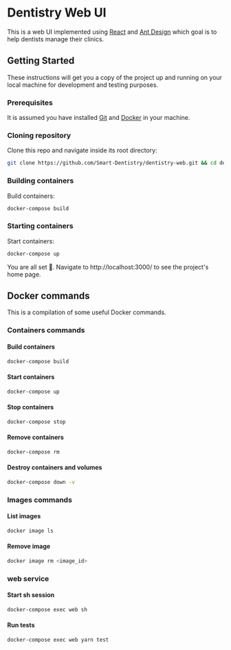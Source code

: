# Dentistry Web UI

This is a web UI implemented using [React][] and [Ant Design][] which goal is to help dentists manage their clinics.

## Getting Started

These instructions will get you a copy of the project up and running on your local machine for development and testing purposes.

### Prerequisites

It is assumed you have installed [Git][] and [Docker][] in your machine.

### Cloning repository

Clone this repo and navigate inside its root directory:

```bash
git clone https://github.com/Smart-Dentistry/dentistry-web.git && cd dentistry-web
```

### Building containers

Build containers:

```bash
docker-compose build
```

### Starting containers

Start containers:

```bash
docker-compose up
```

You are all set 🎉. Navigate to http://localhost:3000/ to see the project's home page.

## Docker commands

This is a compilation of some useful Docker commands.

### Containers commands

#### Build containers

```bash
docker-compose build
```

#### Start containers

```bash
docker-compose up
```

#### Stop containers

```bash
docker-compose stop
```

#### Remove containers

```bash
docker-compose rm
```

#### Destroy containers and volumes

```bash
docker-compose down -v
```

### Images commands

#### List images

```bash
docker image ls
```

#### Remove image

```bash
docker image rm <image_id>
```

### web service

#### Start sh session

```bash
docker-compose exec web sh
```

#### Run tests

```bash
docker-compose exec web yarn test
```


[Ant Design]: https://ant.design/
[Docker]: https://docs.docker.com/get-docker/
[Git]: https://git-scm.com/downloads
[React]: https://reactjs.org/
